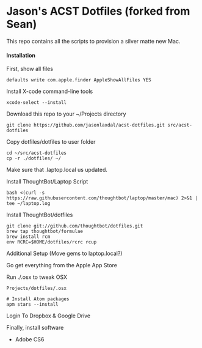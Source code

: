 # Jason's ACST Dotfiles (forked from Sean)

This repo contains all the scripts to provision a silver matte new Mac.

#### Installation

First, show all files
```
defaults write com.apple.finder AppleShowAllFiles YES
```

Install X-code command-line tools
```
xcode-select --install
```

Download this repo to your ~/Projects directory

```
git clone https://github.com/jasonlaxdal/acst-dotfiles.git src/acst-dotfiles
```

Copy dotfiles/dotfiles to user folder

```
cd ~/src/acst-dotfiles
cp -r ./dotfiles/ ~/
```

Make sure that .laptop.local us updated.

Install ThoughtBot/Laptop Script
```
bash <(curl -s https://raw.githubusercontent.com/thoughtbot/laptop/master/mac) 2>&1 | tee ~/laptop.log
```

Install ThoughtBot/dotfiles
```
git clone git://github.com/thoughtbot/dotfiles.git
brew tap thoughtbot/formulae
brew install rcm
env RCRC=$HOME/dotfiles/rcrc rcup
```

Additional Setup (Move gems to laptop.local?)

Go get everything from the Apple App Store

Run ./.osx to tweak OSX

```
Projects/dotfiles/.osx
```

```
# Install Atom packages
apm stars --install
```

Login To Dropbox & Google Drive

Finally, install software
- Adobe CS6
